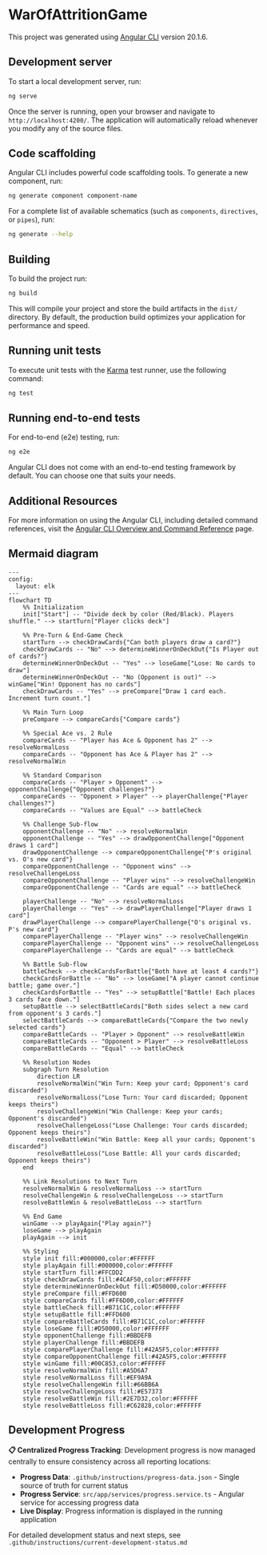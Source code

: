 # WarOfAttritionGame

This project was generated using [Angular CLI](https://github.com/angular/angular-cli) version 20.1.6.

## Development server

To start a local development server, run:

```bash
ng serve
```

Once the server is running, open your browser and navigate to `http://localhost:4200/`. The application will automatically reload whenever you modify any of the source files.

## Code scaffolding

Angular CLI includes powerful code scaffolding tools. To generate a new component, run:

```bash
ng generate component component-name
```

For a complete list of available schematics (such as `components`, `directives`, or `pipes`), run:

```bash
ng generate --help
```

## Building

To build the project run:

```bash
ng build
```

This will compile your project and store the build artifacts in the `dist/` directory. By default, the production build optimizes your application for performance and speed.

## Running unit tests

To execute unit tests with the [Karma](https://karma-runner.github.io) test runner, use the following command:

```bash
ng test
```

## Running end-to-end tests

For end-to-end (e2e) testing, run:

```bash
ng e2e
```

Angular CLI does not come with an end-to-end testing framework by default. You can choose one that suits your needs.

## Additional Resources

For more information on using the Angular CLI, including detailed command references, visit the [Angular CLI Overview and Command Reference](https://angular.dev/tools/cli) page.

## Mermaid diagram

```mermaid
---
config:
  layout: elk
---
flowchart TD
    %% Initialization
    init["Start"] -- "Divide deck by color (Red/Black). Players shuffle." --> startTurn["Player clicks deck"]

    %% Pre-Turn & End-Game Check
    startTurn --> checkDrawCards{"Can both players draw a card?"}
    checkDrawCards -- "No" --> determineWinnerOnDeckOut{"Is Player out of cards?"}
    determineWinnerOnDeckOut -- "Yes" --> loseGame["Lose: No cards to draw"]
    determineWinnerOnDeckOut -- "No (Opponent is out)" --> winGame["Win! Opponent has no cards"]
    checkDrawCards -- "Yes" --> preCompare["Draw 1 card each. Increment turn count."]

    %% Main Turn Loop
    preCompare --> compareCards{"Compare cards"}

    %% Special Ace vs. 2 Rule
    compareCards -- "Player has Ace & Opponent has 2" --> resolveNormalLoss
    compareCards -- "Opponent has Ace & Player has 2" --> resolveNormalWin

    %% Standard Comparison
    compareCards -- "Player > Opponent" --> opponentChallenge{"Opponent challenges?"}
    compareCards -- "Opponent > Player" --> playerChallenge{"Player challenges?"}
    compareCards -- "Values are Equal" --> battleCheck

    %% Challenge Sub-flow
    opponentChallenge -- "No" --> resolveNormalWin
    opponentChallenge -- "Yes" --> drawOpponentChallenge["Opponent draws 1 card"]
    drawOpponentChallenge --> compareOpponentChallenge{"P's original vs. O's new card"}
    compareOpponentChallenge -- "Opponent wins" --> resolveChallengeLoss
    compareOpponentChallenge -- "Player wins" --> resolveChallengeWin
    compareOpponentChallenge -- "Cards are equal" --> battleCheck

    playerChallenge -- "No" --> resolveNormalLoss
    playerChallenge -- "Yes" --> drawPlayerChallenge["Player draws 1 card"]
    drawPlayerChallenge --> comparePlayerChallenge{"O's original vs. P's new card"}
    comparePlayerChallenge -- "Player wins" --> resolveChallengeWin
    comparePlayerChallenge -- "Opponent wins" --> resolveChallengeLoss
    comparePlayerChallenge -- "Cards are equal" --> battleCheck

    %% Battle Sub-flow
    battleCheck --> checkCardsForBattle{"Both have at least 4 cards?"}
    checkCardsForBattle -- "No" --> loseGame["A player cannot continue battle; game over."]
    checkCardsForBattle -- "Yes" --> setupBattle["Battle! Each places 3 cards face down."]
    setupBattle --> selectBattleCards["Both sides select a new card from opponent's 3 cards."]
    selectBattleCards --> compareBattleCards{"Compare the two newly selected cards"}
    compareBattleCards -- "Player > Opponent" --> resolveBattleWin
    compareBattleCards -- "Opponent > Player" --> resolveBattleLoss
    compareBattleCards -- "Equal" --> battleCheck

    %% Resolution Nodes
    subgraph Turn Resolution
        direction LR
        resolveNormalWin("Win Turn: Keep your card; Opponent's card discarded")
        resolveNormalLoss("Lose Turn: Your card discarded; Opponent keeps theirs")
        resolveChallengeWin("Win Challenge: Keep your cards; Opponent's discarded")
        resolveChallengeLoss("Lose Challenge: Your cards discarded; Opponent keeps theirs")
        resolveBattleWin("Win Battle: Keep all your cards; Opponent's discarded")
        resolveBattleLoss("Lose Battle: All your cards discarded; Opponent keeps theirs")
    end

    %% Link Resolutions to Next Turn
    resolveNormalWin & resolveNormalLoss --> startTurn
    resolveChallengeWin & resolveChallengeLoss --> startTurn
    resolveBattleWin & resolveBattleLoss --> startTurn
    
    %% End Game
    winGame --> playAgain{"Play again?"}
    loseGame --> playAgain
    playAgain --> init

    %% Styling
    style init fill:#000000,color:#FFFFFF
    style playAgain fill:#000000,color:#FFFFFF
    style startTurn fill:#FFCDD2
    style checkDrawCards fill:#4CAF50,color:#FFFFFF
    style determineWinnerOnDeckOut fill:#D50000,color:#FFFFFF
    style preCompare fill:#FFD600
    style compareCards fill:#FF6D00,color:#FFFFFF
    style battleCheck fill:#B71C1C,color:#FFFFFF
    style setupBattle fill:#FFD600
    style compareBattleCards fill:#B71C1C,color:#FFFFFF
    style loseGame fill:#D50000,color:#FFFFFF
    style opponentChallenge fill:#BBDEFB
    style playerChallenge fill:#BBDEFB
    style comparePlayerChallenge fill:#42A5F5,color:#FFFFFF
    style compareOpponentChallenge fill:#42A5F5,color:#FFFFFF
    style winGame fill:#00C853,color:#FFFFFF
    style resolveNormalWin fill:#A5D6A7
    style resolveNormalLoss fill:#EF9A9A
    style resolveChallengeWin fill:#66BB6A
    style resolveChallengeLoss fill:#E57373
    style resolveBattleWin fill:#2E7D32,color:#FFFFFF
    style resolveBattleLoss fill:#C62828,color:#FFFFFF
```

## Development Progress

**📋 Centralized Progress Tracking**: Development progress is now managed centrally to ensure consistency across all reporting locations:

- **Progress Data**: `.github/instructions/progress-data.json` - Single source of truth for current status
- **Progress Service**: `src/app/services/progress.service.ts` - Angular service for accessing progress data
- **Live Display**: Progress information is displayed in the running application

For detailed development status and next steps, see `.github/instructions/current-development-status.md`
